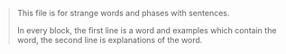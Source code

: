 > This file is for strange words and phases with sentences.
>
> In every block, the first line is a word and examples which contain the word, the second line is explanations of the word.





